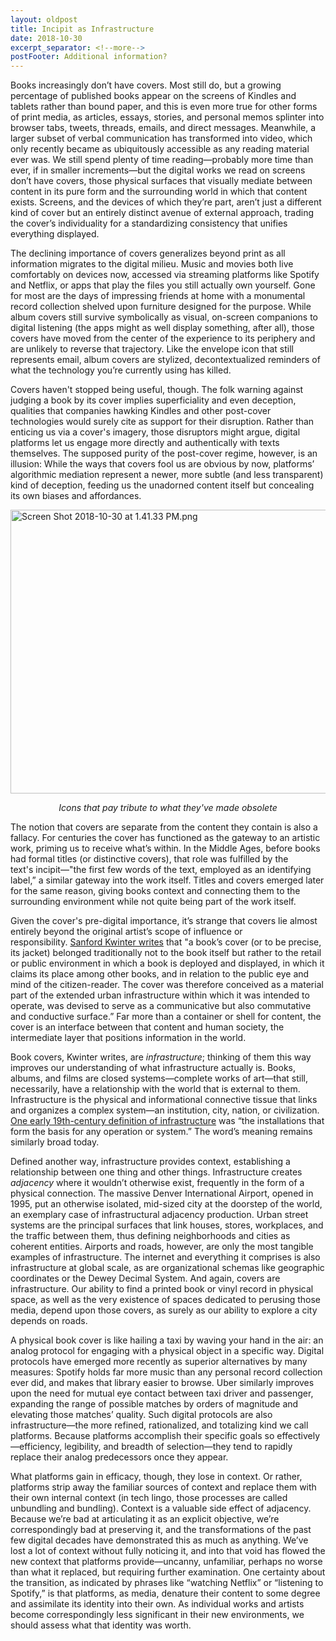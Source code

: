 ```yaml
---
layout: oldpost
title: Incipit as Infrastructure
date: 2018-10-30
excerpt_separator: <!--more-->
postFooter: Additional information?
---
```


Books increasingly don’t have covers. Most still do, but a growing percentage of published books appear on the screens of Kindles and tablets rather than bound paper, and this is even more true for other forms of print media, as articles, essays, stories, and personal memos splinter into browser tabs, tweets, threads, emails, and direct messages. Meanwhile, a larger subset of verbal communication has transformed into video, which only recently became as ubiquitously accessible as any reading material ever was. We still spend plenty of time reading—probably more time than ever, if in smaller increments—but the digital works we read on screens don’t have covers, those physical surfaces that visually mediate between content in its pure form and the surrounding world in which that content exists. Screens, and the devices of which they’re part, aren’t just a different kind of cover but an entirely distinct avenue of external approach, trading the cover’s individuality for a standardizing consistency that unifies everything displayed.

The declining importance of covers generalizes beyond print as all information migrates to the digital milieu. Music and movies both live comfortably on devices now, accessed via streaming platforms like Spotify and Netflix, or apps that play the files you still actually own yourself. Gone for most are the days of impressing friends at home with a monumental record collection shelved upon furniture designed for the purpose. While album covers still survive symbolically as visual, on-screen companions to digital listening (the apps might as well display something, after all), those covers have moved from the center of the experience to its periphery and are unlikely to reverse that trajectory. Like the envelope icon that still represents email, album covers are stylized, decontextualized reminders of what the technology you’re currently using has killed.

Covers haven't stopped being useful, though. The folk warning against judging a book by its cover implies superficiality and even deception, qualities that companies hawking Kindles and other post-cover technologies would surely cite as support for their disruption. Rather than enticing us via a cover's imagery, those disruptors might argue, digital platforms let us engage more directly and authentically with texts themselves. The supposed purity of the post-cover regime, however, is an illusion: While the ways that covers fool us are obvious by now, platforms’ algorithmic mediation represent a newer, more subtle (and less transparent) kind of deception, feeding us the unadorned content itself but concealing its own biases and affordances.

<img class=" size-full wp-image-1647 aligncenter" src="https://kneelingbus.files.wordpress.com/2018/10/screen-shot-2018-10-30-at-1-41-33-pm.png" alt="Screen Shot 2018-10-30 at 1.41.33 PM.png" width="865" height="454" />
<p style="text-align:center;"><em>Icons that pay tribute to what they've made obsolete</em></p>
The notion that covers are separate from the content they contain is also a fallacy. For centuries the cover has functioned as the gateway to an artistic work, priming us to receive what’s within. In the Middle Ages, before books had formal titles (or distinctive covers), that role was fulfilled by the text's incipit—"the first few words of the text, employed as an identifying label,” a similar gateway into the work itself. Titles and covers emerged later for the same reason, giving books context and connecting them to the surrounding environment while not quite being part of the work itself.

Given the cover's pre-digital importance, it’s strange that covers lie almost entirely beyond the original artist’s scope of influence or responsibility. <a href="http://www.harvarddesignmagazine.org/issues/38/plumbing-the-urban-azimuth-at-the-end-of-the-age-of-the-book">Sanford Kwinter writes</a> that "a book’s cover (or to be precise, its jacket) belonged traditionally not to the book itself but rather to the retail or public environment in which a book is deployed and displayed, in which it claims its place among other books, and in relation to the public eye and mind of the citizen-reader. The cover was therefore conceived as a material part of the extended urban infrastructure within which it was intended to operate, was devised to serve as a communicative but also commutative and conductive surface.” Far more than a container or shell for content, the cover is an interface between that content and human society, the intermediate layer that positions information in the world.

Book covers, Kwinter writes, are <em>infrastructure</em>; thinking of them this way improves our understanding of what infrastructure actually is. Books, albums, and films are closed systems—complete works of art—that still, necessarily, have a relationship with the world that is external to them. Infrastructure is the physical and informational connective tissue that links and organizes a complex system—an institution, city, nation, or civilization. <a href="https://en.wikipedia.org/wiki/Infrastructure">One early 19th-century definition of infrastructure</a> was “the installations that form the basis for any operation or system.” The word’s meaning remains similarly broad today.

Defined another way, infrastructure provides context, establishing a relationship between one thing and other things. Infrastructure creates <em>adjacency</em> where it wouldn’t otherwise exist, frequently in the form of a physical connection. The massive Denver International Airport, opened in 1995, put an otherwise isolated, mid-sized city at the doorstep of the world, an exemplary case of infrastructural adjacency production. Urban street systems are the principal surfaces that link houses, stores, workplaces, and the traffic between them, thus defining neighborhoods and cities as coherent entities. Airports and roads, however, are only the most tangible examples of infrastructure. The internet and everything it comprises is also infrastructure at global scale, as are organizational schemas like geographic coordinates or the Dewey Decimal System. And again, covers are infrastructure. Our ability to find a printed book or vinyl record in physical space, as well as the very existence of spaces dedicated to perusing those media, depend upon those covers, as surely as our ability to explore a city depends on roads.

A physical book cover is like hailing a taxi by waving your hand in the air: an analog protocol for engaging with a physical object in a specific way. Digital protocols have emerged more recently as superior alternatives by many measures: Spotify holds far more music than any personal record collection ever did, and makes that library easier to browse. Uber similarly improves upon the need for mutual eye contact between taxi driver and passenger, expanding the range of possible matches by orders of magnitude and elevating those matches’ quality. Such digital protocols are also infrastructure—the more refined, rationalized, and totalizing kind we call platforms. Because platforms accomplish their specific goals so effectively—efficiency, legibility, and breadth of selection—they tend to rapidly replace their analog predecessors once they appear.

What platforms gain in efficacy, though, they lose in context. Or rather, platforms strip away the familiar sources of context and replace them with their own internal context (in tech lingo, those processes are called unbundling and bundling). Context is a valuable side effect of adjacency. Because we’re bad at articulating it as an explicit objective, we’re correspondingly bad at preserving it, and the transformations of the past few digital decades have demonstrated this as much as anything. We’ve lost a lot of context without fully noticing it, and into that void has flowed the new context that platforms provide—uncanny, unfamiliar, perhaps no worse than what it replaced, but requiring further examination. One certainty about the transition, as indicated by phrases like “watching Netflix” or “listening to Spotify,” is that platforms, as media, denature their content to some degree and assimilate its identity into their own. As individual works and artists become correspondingly less significant in their new environments, we should assess what that identity was worth.